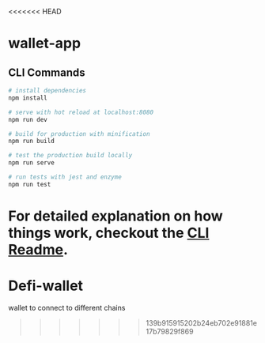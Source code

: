 <<<<<<< HEAD
# wallet-app

## CLI Commands

```bash
# install dependencies
npm install

# serve with hot reload at localhost:8080
npm run dev

# build for production with minification
npm run build

# test the production build locally
npm run serve

# run tests with jest and enzyme
npm run test
```

For detailed explanation on how things work, checkout the [CLI Readme](https://github.com/developit/preact-cli/blob/master/README.md).
=======
# Defi-wallet
wallet to connect to different chains
>>>>>>> 139b915915202b24eb702e91881e17b79829f869
